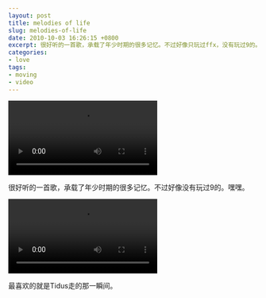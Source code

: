 ```yaml
---
layout: post
title: melodies of life
slug: melodies-of-life
date: 2010-10-03 16:26:15 +0800
excerpt: 很好听的一首歌，承载了年少时期的很多记忆。不过好像只玩过ffx，没有玩过9的。嘿嘿。
categories:
- love
tags:
- moving
- video
---
```


<video controls="controls">
	<source src="{{ site.path.uploads }}2010/10/03/melodies-of-life/melodies-of-life.webm" type="video/webm" />
	<source src="{{ site.path.uploads }}2010/10/03/melodies-of-life/melodies-of-life.mp4" type="video/mp4" />
	Your browser does not support the video tag.
</video>

很好听的一首歌，承载了年少时期的很多记忆。不过好像没有玩过9的。嘿嘿。

<video controls="controls">
	<source src="{{ site.path.uploads }}2010/10/03/melodies-of-life/ffx.webm" type="video/webm" />
	<source src="{{ site.path.uploads }}2010/10/03/melodies-of-life/ffx.mp4" type="video/mp4" />
	Your browser does not support the video tag.
</video>

最喜欢的就是Tidus走的那一瞬间。


